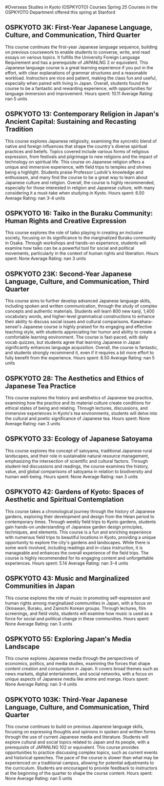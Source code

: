 #Overseas Studies in Kyoto (OSPKYOTO) Courses Spring 25
Courses in the OSPKYOTO Department offered this spring at Stanford
## OSPKYOTO 3K: First-Year Japanese Language, Culture, and Communication, Third Quarter
This course continues the first-year Japanese language sequence, building on previous coursework to enable students to converse, write, and read essays on various topics. It fulfills the University Foreign Language Requirement and has a prerequisite of JAPANLNG 2 or equivalent.
This Japanese language course is a great learning experience if you put in the effort, with clear explanations of grammar structures and a reasonable workload. Instructors are nice and patient, making the class fun and useful, especially when paired with living in Japan. Overall, students found the course to be a fantastic and rewarding experience, with opportunities for language immersion and improvement.
Hours spent: 10.11
Average Rating: nan
5 units
## OSPKYOTO 13: Contemporary Religion in Japan's Ancient Capital: Sustaining and Recasting Tradition
This course explores Japanese religiosity, examining the syncretic blend of native and foreign influences that shape the country's diverse spiritual practices and beliefs. Topics covered include various forms of religious expression, from festivals and pilgrimage to new religions and the impact of technology on spiritual life.
This course on Japanese religion offers a unique and immersive experience, with field trips to temples and shrines being a highlight. Students praise Professor Ludvik's knowledge and enthusiasm, and many find the course to be a great way to learn about Japanese culture and religion. Overall, the course is highly recommended, especially for those interested in religion and Japanese culture, with many considering it a must-take when studying in Kyoto.
Hours spent: 6.50
Average Rating: nan
3-4 units
## OSPKYOTO 16: Taiko in the Buraku Community: Human Rights and Creative Expression
This course explores the role of taiko playing in creating an inclusive society, focusing on its significance to the marginalized Buraku community in Osaka. Through workshops and hands-on experience, students will examine how taiko can be a powerful tool for social and political movements, particularly in the context of human rights and liberation.
Hours spent: None
Average Rating: nan
3 units
## OSPKYOTO 23K: Second-Year Japanese Language, Culture, and Communication, Third Quarter
This course aims to further develop advanced Japanese language skills, including spoken and written communication, through the study of complex concepts and authentic materials. Students will learn 800 new kanji, 1,400 vocabulary words, and higher-level grammatical constructions to enhance their ability to discuss social issues and cultural comparisons.
Kawahara-sensei's Japanese course is highly praised for its engaging and effective teaching style, with students appreciating her humor and ability to create a comfortable learning environment. The course is fast-paced, with daily vocab quizzes, but students agree that learning Japanese in Japan significantly enhances language acquisition. Overall, the course is fantastic, and students strongly recommend it, even if it requires a bit more effort to fully benefit from the experience.
Hours spent: 8.50
Average Rating: nan
5 units
## OSPKYOTO 28: The Aesthetics and Ethics of Japanese Tea Practice
This course explores the history and aesthetics of Japanese tea practice, examining how the practice and its material culture create conditions for ethical states of being and relating. Through lectures, discussions, and immersive experiences in Kyoto's tea environments, students will delve into the cultural and poetic significance of Japanese tea.
Hours spent: None
Average Rating: nan
3 units
## OSPKYOTO 33: Ecology of Japanese Satoyama
This course explores the concept of satoyama, traditional Japanese rural landscapes, and their role in sustainable natural resource management, emphasizing the intersection of scientific and cultural factors. Through student-led discussions and readings, the course examines the history, value, and global comparisons of satoyama in relation to biodiversity and human well-being.
Hours spent: None
Average Rating: nan
3 units
## OSPKYOTO 42: Gardens of Kyoto: Spaces of Aesthetic and Spiritual Contemplation
This course takes a chronological journey through the history of Japanese gardens, exploring their development and design from the Heian period to contemporary times. Through weekly field trips to Kyoto gardens, students gain hands-on understanding of Japanese garden design principles, techniques, and elements.
This course is a fun and enriching experience with numerous field trips to beautiful locations in Kyoto, providing a unique opportunity to explore the city's gardens and landscapes. While there is some work involved, including readings and in-class instruction, it is manageable and enhances the overall experience of the field trips. The course is highly recommended for its engaging content and unforgettable experiences.
Hours spent: 5.14
Average Rating: nan
3-4 units
## OSPKYOTO 43: Music and Marginalized Communities in Japan
This course explores the role of music in promoting self-expression and human rights among marginalized communities in Japan, with a focus on Okinawan, Buraku, and Zainichi Korean groups. Through lectures, film screenings, and field visits, students will examine how music is used as a force for social and political change in these communities.
Hours spent: None
Average Rating: nan
3 units
## OSPKYOTO 55: Exploring Japan's Media Landscape
This course explores Japanese media through the perspectives of economics, politics, and media studies, examining the forces that shape content creation and consumption in Japan. It covers broad themes such as news markets, digital entertainment, and social networks, with a focus on unique aspects of Japanese media like anime and manga.
Hours spent: None
Average Rating: nan
3-4 units
## OSPKYOTO 103K: Third-Year Japanese Language, Culture, and Communication, Third Quarter
This course continues to build on previous Japanese language skills, focusing on expressing thoughts and opinions in spoken and written forms through the use of current Japanese media and literature. Students will explore cultural and social topics related to Japan and its people, with a prerequisite of JAPANLNG 102 or equivalent.
This course provides opportunities to practice discussing complex topics, such as current events and historical speeches. The pace of the course is slower than what may be experienced on a traditional campus, allowing for potential adjustments to the curriculum. Students are encouraged to provide feedback to instructors at the beginning of the quarter to shape the course content.
Hours spent: None
Average Rating: nan
5 units